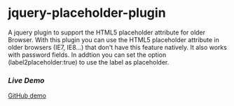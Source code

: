 jquery-placeholder-plugin
=========================

A jquery plugin to support the HTML5 placeholder attribute for older Browser. With this plugin you can use the HTML5 placeholder attribute in older browsers (IE7, IE8...) that don't have this feature natively. It also works with password fields. In addtion you can set the option (label2placeholder:true) to use the label as placeholder.

### ***Live Demo***

<a href="http://htmlpreview.github.io/?https://github.com/axax/jquery-placeholder-plugin/blob/master/index.html" target="_blank">GitHub demo</a>
